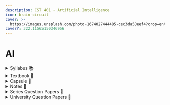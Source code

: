 ```yaml
---
description: CST 401 - Artificial Intelligence
icon: brain-circuit
cover: >-
  https://images.unsplash.com/photo-1674027444485-cec3da58eef4?crop=entropy&cs=srgb&fm=jpg&ixid=M3wxOTcwMjR8MHwxfHNlYXJjaHw0fHxhaXxlbnwwfHx8fDE3NTE1OTQ0Nzl8MA&ixlib=rb-4.1.0&q=85
coverY: 322.11565150346956
---
```


# AI

<details>

<summary>Syllabus 📚 </summary>

[CST 401](https://drive.google.com/file/d/1OPvDGYNANq_AbYjL7Ib3NTpuWZf-o5ZP/view?usp=drive_link) 👈

</details>

<details>

<summary>Textbook 📖</summary>

[Artificial Intelligence - A Modern Approach (3rd Edition)](https://drive.google.com/file/d/1f8Bd8k96yf1Z74_Vvdqtl4azZZMT2koE/view?usp=sharing) 👈

</details>

<details>

<summary>Capsule 💊</summary>

[AI Short Notes](https://drive.google.com/drive/folders/1DZ2UlHPvxKkCmaOOkMxONvl6KUzzpBIq?usp=drive_link) 👈

</details>

<details>

<summary>Notes 📒</summary>

[AI Notes](https://drive.google.com/drive/folders/1U_Yb4r8YMvHc2Omac-LmTmj-o0xFtLun?usp=drive_link) 👈

</details>

<details>

<summary>Series Question Papers 📃</summary>

[AI Series QPs](https://drive.google.com/drive/folders/1BMPndlhAujJR36PgIgBmTa30GrlKjeJT?usp=drive_link) 👈

</details>

<details>

<summary>University Question Papers 📄</summary>

[AI PYQs](https://drive.google.com/drive/folders/1OFqfuZX6QD1bRn7qUy4rCnzeS2ch7s-X?usp=drive_link) 👈

</details>

